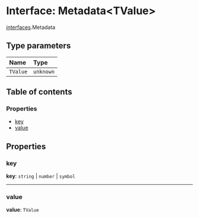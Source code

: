 # Interface: Metadata\<TValue>

[interfaces](/en/auto-docs/free-layout-editor/modules/interfaces.md).Metadata

## Type parameters

| Name | Type |
| :------ | :------ |
| `TValue` | `unknown` |

## Table of contents

### Properties

* [key](/en/auto-docs/free-layout-editor/interfaces/interfaces.Metadata.md#key)
* [value](/en/auto-docs/free-layout-editor/interfaces/interfaces.Metadata.md#value)

## Properties

### key

**key**: `string` | `number` | `symbol`

***

### value

**value**: `TValue`
